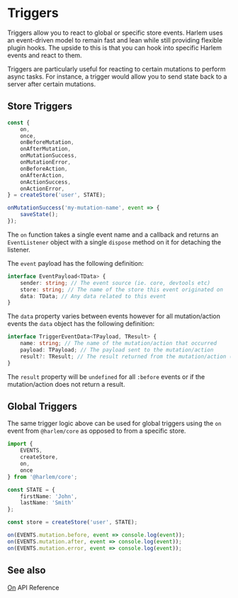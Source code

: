 # Triggers

Triggers allow you to react to global or specific store events. Harlem uses an event-driven model to remain fast and lean while still providing flexible plugin hooks. The upside to this is that you can hook into specific Harlem events and react to them.

Triggers are particularly useful for reacting to certain mutations to perform async tasks. For instance, a trigger would allow you to send state back to a server after certain mutations.

## Store Triggers

```typescript
const {
    on,
    once,
    onBeforeMutation,
    onAfterMutation,
    onMutationSuccess,
    onMutationError,
    onBeforeAction,
    onAfterAction,
    onActionSuccess,
    onActionError,
} = createStore('user', STATE);

onMutationSuccess('my-mutation-name', event => {
    saveState();
});
```

The `on` function takes a single event name and a callback and returns an `EventListener` object with a single `dispose` method on it for detaching the listener.

The `event` payload has the following definition:

```typescript
interface EventPayload<TData> {
    sender: string; // The event source (ie. core, devtools etc)
    store: string; // The name of the store this event originated on
    data: TData; // Any data related to this event
}
```

The `data` property varies between events however for all mutation/action events the `data` object has the following definition:

```typescript
interface TriggerEventData<TPayload, TResult> {
    name: string; // The name of the mutation/action that occurred
    payload: TPayload; // The payload sent to the mutation/action
    result?: TResult; // The result returned from the mutation/action (if any).
}
```

The `result` property will be `undefined` for all `:before` events or if the mutation/action does not return a result.


## Global Triggers

The same trigger logic above can be used for global triggers using the `on` event from `@harlem/core` as opposed to from a specific store.

```typescript
import {
    EVENTS,
    createStore,
    on,
    once
} from '@harlem/core';

const STATE = {
    firstName: 'John',
    lastName: 'Smith'
};

const store = createStore('user', STATE);

on(EVENTS.mutation.before, event => console.log(event));
on(EVENTS.mutation.after, event => console.log(event));
on(EVENTS.mutation.error, event => console.log(event));
```

## See also

[On](/api/global#on) API Reference